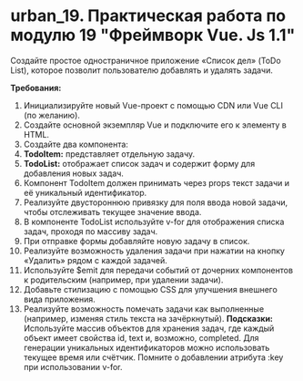 # urban_19. Практическая работа по модулю 19 "Фреймворк Vue. Js 1.1"

Создайте простое одностраничное приложение «Список дел» (ToDo List), которое позволит пользователю добавлять и удалять задачи.

**Требования:**
1. Инициализируйте новый Vue-проект с помощью CDN или Vue CLI (по желанию).
2. Создайте основной экземпляр Vue и подключите его к элементу в HTML.
3. Создайте два компонента:
4. **TodoItem:** представляет отдельную задачу.
5. **TodoList:** отображает список задач и содержит форму для добавления новых задач.
6. Компонент TodoItem должен принимать через props текст задачи и её уникальный идентификатор.
7. Реализуйте двустороннюю привязку для поля ввода новой задачи, чтобы отслеживать текущее значение ввода.
8. В компоненте TodoList используйте v-for для отображения списка задач, проходя по массиву задач.
9. При отправке формы добавляйте новую задачу в список.
10. Реализуйте возможность удаления задачи при нажатии на кнопку «Удалить» рядом с каждой задачей.
11. Используйте $emit для передачи событий от дочерних компонентов к родительским (например, при удалении задачи).
12. Добавьте стилизацию с помощью CSS для улучшения внешнего вида приложения.
13. Реализуйте возможность помечать задачи как выполненные (например, изменяя стиль текста на зачёркнутый).
**Подсказки:**
Используйте массив объектов для хранения задач, где каждый объект имеет свойства id, text и, возможно, completed.
Для генерации уникальных идентификаторов можно использовать текущее время или счётчик.
Помните о добавлении атрибута :key при использовании v-for.
